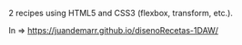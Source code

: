 2 recipes using HTML5 and CSS3 (flexbox, transform, etc.).

In => https://juandemarr.github.io/disenoRecetas-1DAW/